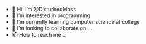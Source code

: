 - 👋 Hi, I’m @DisturbedMoss
- 👀 I’m interested in programming
- 🌱 I’m currently learning computer science at college
- 💞️ I’m looking to collaborate on ...
- 📫 How to reach me ...

<!---
DisturbedMoss/DisturbedMoss is a ✨ special ✨ repository because its `README.md` (this file) appears on your GitHub profile.
You can click the Preview link to take a look at your changes.
--->
